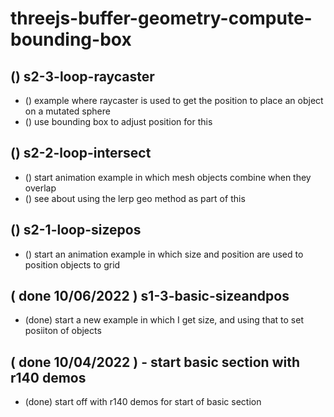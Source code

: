 # threejs-buffer-geometry-compute-bounding-box

## () s2-3-loop-raycaster
* () example where raycaster is used to get the position to place an object on a mutated sphere
* () use bounding box to adjust position for this

## () s2-2-loop-intersect
* () start animation example in which mesh objects combine when they overlap
* () see about using the lerp geo method as part of this

## () s2-1-loop-sizepos
* () start an animation example in which size and position are used to position objects to grid

## ( done 10/06/2022 ) s1-3-basic-sizeandpos
* (done) start a new example in which I get size, and using that to set posiiton of objects

## ( done 10/04/2022 ) - start basic section with r140 demos
* (done) start off with r140 demos for start of basic section


